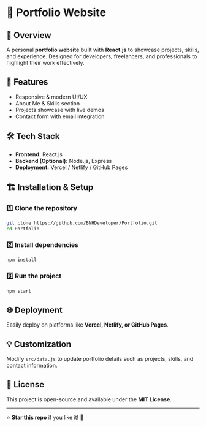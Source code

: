 # 🚀 Portfolio Website

## 📌 Overview
A personal **portfolio website** built with **React.js** to showcase projects, skills, and experience. Designed for developers, freelancers, and professionals to highlight their work effectively.

## 🎯 Features
- Responsive & modern UI/UX
- About Me & Skills section
- Projects showcase with live demos
- Contact form with email integration

## 🛠️ Tech Stack
- **Frontend:** React.js
- **Backend (Optional):** Node.js, Express
- **Deployment:** Vercel / Netlify / GitHub Pages

## 🏗️ Installation & Setup
### 1️⃣ Clone the repository
```bash
git clone https://github.com/BNHDeveloper/Portfolio.git
cd Portfolio
```

### 2️⃣ Install dependencies
```bash
npm install
```

### 3️⃣ Run the project
```bash
npm start
```

## 🌐 Deployment
Easily deploy on platforms like **Vercel, Netlify, or GitHub Pages**.

## 💡 Customization
Modify `src/data.js` to update portfolio details such as projects, skills, and contact information.

## 📄 License
This project is open-source and available under the **MIT License**.

---
⭐ **Star this repo** if you like it! 🚀
